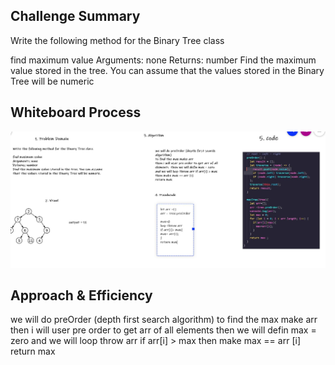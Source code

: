 ## Challenge Summary
Write the following method for the Binary Tree class

find maximum value
Arguments: none
Returns: number
Find the maximum value stored in the tree. You can assume that the values stored in the Binary Tree will be numeric

## Whiteboard Process

![maxtree](./img/maxtree.JPG)

## Approach & Efficiency
we will do preOrder (depth first search algorithm) 
to find the max make arr
then i will user pre order to get arr of all elements  then we will defin max = zero
and we will loop throw arr if arr[i] > max
then make max == arr [i]
return max